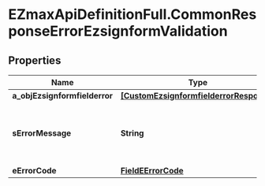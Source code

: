 # EZmaxApiDefinitionFull.CommonResponseErrorEzsignformValidation

## Properties

Name | Type | Description | Notes
------------ | ------------- | ------------- | -------------
**a_objEzsignformfielderror** | [**[CustomEzsignformfielderrorResponse]**](CustomEzsignformfielderrorResponse.md) |  | 
**sErrorMessage** | **String** | The message giving details about the error | 
**eErrorCode** | [**FieldEErrorCode**](FieldEErrorCode.md) |  | 


